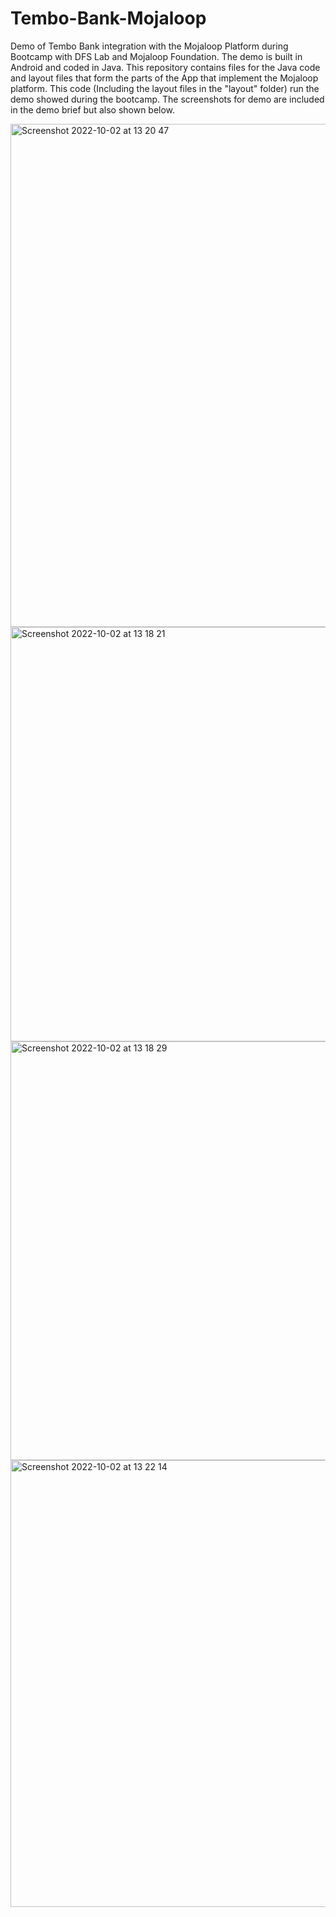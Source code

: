 # Tembo-Bank-Mojaloop
Demo of Tembo Bank integration with the Mojaloop Platform during Bootcamp with DFS Lab and Mojaloop Foundation. 
The demo is built in Android and coded in Java.
This repository contains files for the Java code and layout files that form the parts of the App that implement the Mojaloop platform.
This code (Including the layout files in the "layout" folder) run the demo showed during the bootcamp. The screenshots for demo are included in the demo brief but also shown below.

<img width="805" alt="Screenshot 2022-10-02 at 13 20 47" src="https://user-images.githubusercontent.com/44136836/193449293-84b44459-8cec-4ace-b8ee-8e8f174e82c0.png">

<img width="663" alt="Screenshot 2022-10-02 at 13 18 21" src="https://user-images.githubusercontent.com/44136836/193449200-10d97edf-919f-49d3-aab2-8862603b1e42.png">
<img width="670" alt="Screenshot 2022-10-02 at 13 18 29" src="https://user-images.githubusercontent.com/44136836/193449210-369e9c51-8a84-4c4c-a579-f470a18fc352.png">
<img width="715" alt="Screenshot 2022-10-02 at 13 22 14" src="https://user-images.githubusercontent.com/44136836/193449344-d3247334-6f03-4db6-8822-e02e7154e09b.png">
